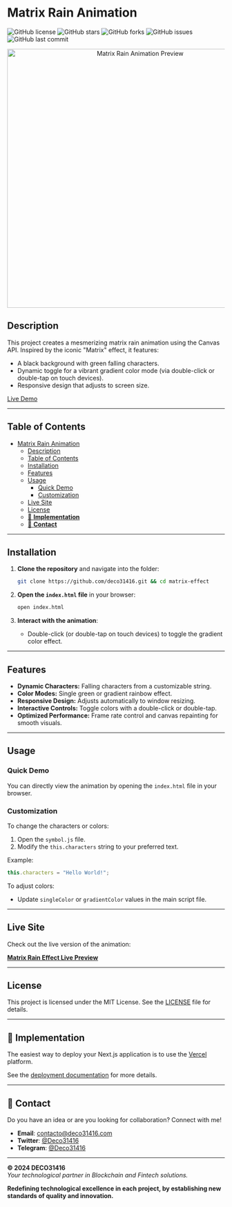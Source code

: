# Matrix Rain Animation

![GitHub license](https://img.shields.io/github/license/sumitKcs/matrix-effect)
![GitHub stars](https://img.shields.io/github/stars/sumitKcs/matrix-effect)
![GitHub forks](https://img.shields.io/github/forks/sumitKcs/matrix-effect)
![GitHub issues](https://img.shields.io/github/issues/sumitKcs/matrix-effect)
![GitHub last commit](https://img.shields.io/github/last-commit/sumitKcs/matrix-effect)

<p align="center">
  <img src="https://res.cloudinary.com/deco31416/image/upload/v1735674633/Matrix-Animation_fiu0f5.png" alt="Matrix Rain Animation Preview" width="600">
</p>

## Description

This project creates a mesmerizing matrix rain animation using the Canvas API. Inspired by the iconic "Matrix" effect, it features:

- A black background with green falling characters.
- Dynamic toggle for a vibrant gradient color mode (via double-click or double-tap on touch devices).
- Responsive design that adjusts to screen size.

[Live Demo](https://github.com/deco31416)

---

## Table of Contents

- [Matrix Rain Animation](#matrix-rain-animation)
  - [Description](#description)
  - [Table of Contents](#table-of-contents)
  - [Installation](#installation)
  - [Features](#features)
  - [Usage](#usage)
    - [Quick Demo](#quick-demo)
    - [Customization](#customization)
  - [Live Site](#live-site)
  - [License](#license)
  - [🚀 **Implementation**](#-implementation)
  - [💬 **Contact**](#-contact)

---

## Installation

1. **Clone the repository** and navigate into the folder:
   ```bash
   git clone https://github.com/deco31416.git && cd matrix-effect
   ```

2. **Open the `index.html` file** in your browser:
   ```bash
   open index.html
   ```

3. **Interact with the animation**:
   - Double-click (or double-tap on touch devices) to toggle the gradient color effect.

---

## Features

- **Dynamic Characters:** Falling characters from a customizable string.
- **Color Modes:** Single green or gradient rainbow effect.
- **Responsive Design:** Adjusts automatically to window resizing.
- **Interactive Controls:** Toggle colors with a double-click or double-tap.
- **Optimized Performance:** Frame rate control and canvas repainting for smooth visuals.

---

## Usage

### Quick Demo

You can directly view the animation by opening the `index.html` file in your browser.

### Customization

To change the characters or colors:
1. Open the `symbol.js` file.
2. Modify the `this.characters` string to your preferred text.

Example:
```javascript
this.characters = "Hello World!";
```

To adjust colors:
- Update `singleColor` or `gradientColor` values in the main script file.

---

## Live Site

Check out the live version of the animation:

[**Matrix Rain Effect Live Preview**](https://github.com/deco31416/matrix-effect)

---

## License

This project is licensed under the MIT License. See the [LICENSE](LICENSE) file for details.

---

## 🚀 **Implementation**
The easiest way to deploy your Next.js application is to use the [Vercel](https://vercel.com/) platform.

See the [deployment documentation](https://nextjs.org/docs/deployment) for more details.

---

## 💬 **Contact**
Do you have an idea or are you looking for collaboration? Connect with me!
- **Email**: [contacto@deco31416.com](mailto:contacto@deco31416.com)  
- **Twitter**: [@Deco31416](https://twitter.com/Deco31416)  
- **Telegram**: [@Deco31416](https://t.me/Deco31416)

---

**© 2024 DECO31416**  
_Your technological partner in Blockchain and Fintech solutions._

**Redefining technological excellence in each project, by establishing new standards of quality and innovation.**
